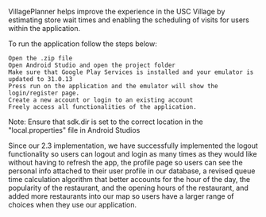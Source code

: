 

VillagePlanner helps improve the experience in the USC Village by estimating store wait times and enabling the scheduling of visits for users within the application. 

To run the application follow the steps below:

    Open the .zip file
    Open Android Studio and open the project folder
    Make sure that Google Play Services is installed and your emulator is updated to 31.0.13
    Press run on the application and the emulator will show the login/register page.
    Create a new account or login to an existing account
    Freely access all functionalities of the application.

Note: Ensure that sdk.dir is set to the correct location in the "local.properties" file in Android Studios

Since our 2.3 implementation, we have successfully implemented the logout functionality so users can logout and login as many times as they would like without having to refresh the app, the profile page so users can see the personal info attached to their user profile in our database, a revised queue time calculation algorithm that better accounts for the hour of the day, the popularity of the restaurant, and the opening hours of the restaurant, and added more restaurants into our map so users have a larger range of choices when they use our application.


